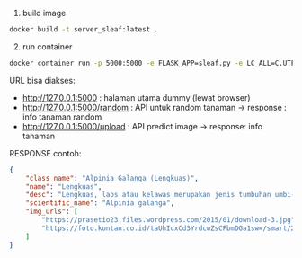 1. build image
```bash
docker build -t server_sleaf:latest .
```

2. run container
```bash
docker container run -p 5000:5000 -e FLASK_APP=sleaf.py -e LC_ALL=C.UTF-8 -e LANG=C.UTF-8 -e FLASK_ENV=deployment -it server_sleaf flask run --host=0.0.0.0
```
URL bisa diakses:
- http://127.0.0.1:5000 : halaman utama dummy (lewat browser)
- http://127.0.0.1:5000/random : API untuk random tanaman -> response : info tanaman random
- http://127.0.0.1:5000/upload : API predict image -> response: info tanaman


RESPONSE
contoh:
```json
{
    "class_name": "Alpinia Galanga (Lengkuas)",
    "name": "Lengkuas",
    "desc": "Lengkuas, laos atau kelawas merupakan jenis tumbuhan umbi-umbian yang bisa hidup di daerah dataran tinggi maupun dataran rendah. Umumnya masyarakat memanfaatkannya sebagai campuran bumbu masak dan pengobatan tradisional.",
    "scientific_name": "Alpinia galanga",
    "img_urls": [
        "https://prasetio23.files.wordpress.com/2015/01/download-3.jpg",
        "https://foto.kontan.co.id/taUhIcxCd3YrdcwZsCFbmDGa1sw=/smart/2020/06/11/553414440p.jpg"
    ]
}
```